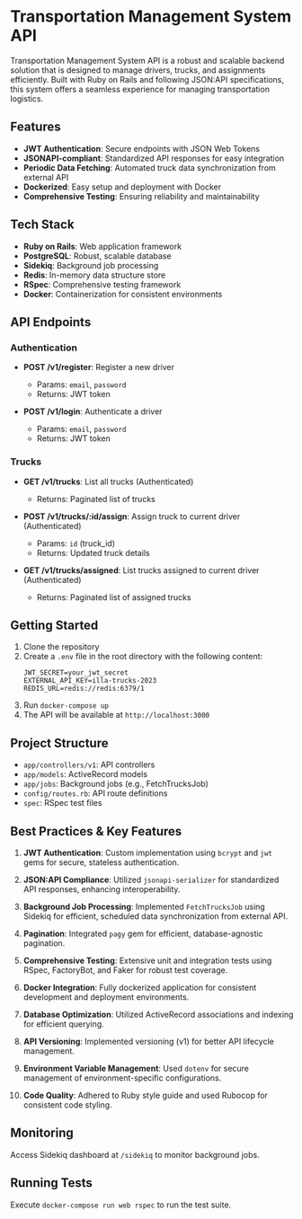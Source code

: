 # Transportation Management System API

Transportation Management System API is a robust and scalable backend solution that is designed to manage drivers, trucks, and assignments efficiently. Built with Ruby on Rails and following JSON:API specifications, this system offers a seamless experience for managing transportation logistics.

## Features

- **JWT Authentication**: Secure endpoints with JSON Web Tokens
- **JSONAPI-compliant**: Standardized API responses for easy integration
- **Periodic Data Fetching**: Automated truck data synchronization from external API
- **Dockerized**: Easy setup and deployment with Docker
- **Comprehensive Testing**: Ensuring reliability and maintainability

## Tech Stack

- **Ruby on Rails**: Web application framework
- **PostgreSQL**: Robust, scalable database
- **Sidekiq**: Background job processing
- **Redis**: In-memory data structure store
- **RSpec**: Comprehensive testing framework
- **Docker**: Containerization for consistent environments

## API Endpoints

### Authentication

- **POST /v1/register**: Register a new driver
  - Params: `email`, `password`
  - Returns: JWT token

- **POST /v1/login**: Authenticate a driver
  - Params: `email`, `password`
  - Returns: JWT token

### Trucks

- **GET /v1/trucks**: List all trucks (Authenticated)
  - Returns: Paginated list of trucks

- **POST /v1/trucks/:id/assign**: Assign truck to current driver (Authenticated)
  - Params: `id` (truck_id)
  - Returns: Updated truck details

- **GET /v1/trucks/assigned**: List trucks assigned to current driver (Authenticated)
  - Returns: Paginated list of assigned trucks

## Getting Started

1. Clone the repository
2. Create a `.env` file in the root directory with the following content:
   ```
   JWT_SECRET=your_jwt_secret
   EXTERNAL_API_KEY=illa-trucks-2023
   REDIS_URL=redis://redis:6379/1
   ```
3. Run `docker-compose up`
4. The API will be available at `http://localhost:3000`

## Project Structure

- `app/controllers/v1`: API controllers
- `app/models`: ActiveRecord models
- `app/jobs`: Background jobs (e.g., FetchTrucksJob)
- `config/routes.rb`: API route definitions
- `spec`: RSpec test files

## Best Practices & Key Features

1. **JWT Authentication**: Custom implementation using `bcrypt` and `jwt` gems for secure, stateless authentication.

2. **JSON:API Compliance**: Utilized `jsonapi-serializer` for standardized API responses, enhancing interoperability.

3. **Background Job Processing**: Implemented `FetchTrucksJob` using Sidekiq for efficient, scheduled data synchronization from external API.

4. **Pagination**: Integrated `pagy` gem for efficient, database-agnostic pagination.

5. **Comprehensive Testing**: Extensive unit and integration tests using RSpec, FactoryBot, and Faker for robust test coverage.

6. **Docker Integration**: Fully dockerized application for consistent development and deployment environments.

7. **Database Optimization**: Utilized ActiveRecord associations and indexing for efficient querying.

8. **API Versioning**: Implemented versioning (v1) for better API lifecycle management.

9. **Environment Variable Management**: Used `dotenv` for secure management of environment-specific configurations.

10. **Code Quality**: Adhered to Ruby style guide and used Rubocop for consistent code styling.

## Monitoring

Access Sidekiq dashboard at `/sidekiq` to monitor background jobs.

## Running Tests

Execute `docker-compose run web rspec` to run the test suite.
